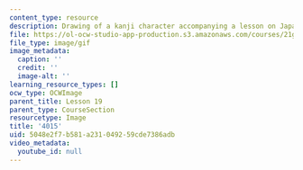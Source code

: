 ```yaml
---
content_type: resource
description: Drawing of a kanji character accompanying a lesson on Japanese.
file: https://ol-ocw-studio-app-production.s3.amazonaws.com/courses/21g-504-japanese-iv-spring-2009/5048e2f7b581a231049259cde7386adb_4015.gif
file_type: image/gif
image_metadata:
  caption: ''
  credit: ''
  image-alt: ''
learning_resource_types: []
ocw_type: OCWImage
parent_title: Lesson 19
parent_type: CourseSection
resourcetype: Image
title: '4015'
uid: 5048e2f7-b581-a231-0492-59cde7386adb
video_metadata:
  youtube_id: null
---
```

